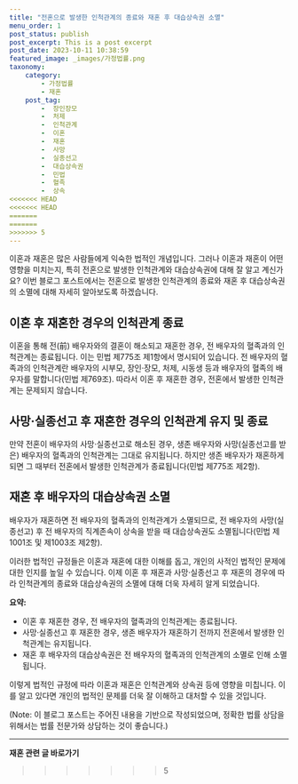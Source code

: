 ```yaml
---
title: "전혼으로 발생한 인척관계의 종료와 재혼 후 대습상속권 소멸"
menu_order: 1
post_status: publish
post_excerpt: This is a post excerpt
post_date: 2023-10-11 10:38:59
featured_image: _images/가정법률.png
taxonomy:
    category:
        - 가정법률
        - 재혼
    post_tag:
        -  장인장모
        -  처제
        -  인척관계
        -  이혼
        -  재혼
        -  사망
        -  실종선고
        -  대습상속권
        -  민법
        -  혈족
        -  상속
<<<<<<< HEAD
<<<<<<< HEAD
=======
=======
>>>>>>> 5
---
```



이혼과 재혼은 많은 사람들에게 익숙한 법적인 개념입니다. 그러나 이혼과 재혼이 어떤 영향을 미치는지, 특히 전혼으로 발생한 인척관계와 대습상속권에 대해 잘 알고 계신가요? 이번 블로그 포스트에서는 전혼으로 발생한 인척관계의 종료와 재혼 후 대습상속권의 소멸에 대해 자세히 알아보도록 하겠습니다.

## 이혼 후 재혼한 경우의 인척관계 종료

이혼을 통해 전(前) 배우자와의 결혼이 해소되고 재혼한 경우, 전 배우자의 혈족과의 인척관계는 종료됩니다. 이는 민법 제775조 제1항에서 명시되어 있습니다. 전 배우자의 혈족과의 인척관계란 배우자의 시부모, 장인·장모, 처제, 시동생 등과 배우자의 혈족의 배우자를 말합니다(민법 제769조). 따라서 이혼 후 재혼한 경우, 전혼에서 발생한 인척관계는 문제되지 않습니다.

## 사망·실종선고 후 재혼한 경우의 인척관계 유지 및 종료

만약 전혼이 배우자의 사망·실종선고로 해소된 경우, 생존 배우자와 사망(실종선고를 받은) 배우자의 혈족과의 인척관계는 그대로 유지됩니다. 하지만 생존 배우자가 재혼하게 되면 그 때부터 전혼에서 발생한 인척관계가 종료됩니다(민법 제775조 제2항).

## 재혼 후 배우자의 대습상속권 소멸

배우자가 재혼하면 전 배우자의 혈족과의 인척관계가 소멸되므로, 전 배우자의 사망(실종선고) 후 전 배우자의 직계존속이 상속을 받을 때 대습상속권도 소멸됩니다(민법 제1001조 및 제1003조 제2항).

이러한 법적인 규정들은 이혼과 재혼에 대한 이해를 돕고, 개인의 사적인 법적인 문제에 대한 인지를 높일 수 있습니다. 이제 이혼 후 재혼과 사망·실종선고 후 재혼의 경우에 따라 인척관계의 종료와 대습상속권의 소멸에 대해 더욱 자세히 알게 되었습니다.

**요약:**
- 이혼 후 재혼한 경우, 전 배우자의 혈족과의 인척관계는 종료됩니다.
- 사망·실종선고 후 재혼한 경우, 생존 배우자가 재혼하기 전까지 전혼에서 발생한 인척관계는 유지됩니다.
- 재혼 후 배우자의 대습상속권은 전 배우자의 혈족과의 인척관계의 소멸로 인해 소멸됩니다.

이렇게 법적인 규정에 따라 이혼과 재혼은 인척관계와 상속권 등에 영향을 미칩니다. 이를 알고 있다면 개인의 법적인 문제를 더욱 잘 이해하고 대처할 수 있을 것입니다.

(Note: 이 블로그 포스트는 주어진 내용을 기반으로 작성되었으며, 정확한 법률 상담을 위해서는 법률 전문가와 상담하는 것이 좋습니다.)




<!-- wp:separator -->
<hr class="wp-block-separator has-alpha-channel-opacity"/>
<!-- /wp:separator -->

<!-- wp:group {"backgroundColor":"base","layout":{"type":"constrained"}} -->
<div class="wp-block-group has-base-background-color has-background"><!-- wp:paragraph {"align":"center","fontSize":"large"} -->
<p class="has-text-align-center has-large-font-size"><strong>재혼 관련 글 바로가기</strong></p>
<!-- /wp:paragraph -->


<!-- wp:latest-posts
{"categories":[{"id":1427,"count":19,"description":"","link":"https://uknowlaw.com/category/%ec%9e%ac%ed%98%bc/","name":"재혼","slug":"재혼","taxonomy":"category","parent":0,"meta":[],"_links":{"self":[{"href":"https://uknowlaw.com/wp-json/wp/v2/categories/1427"}],"collection":[{"href":"https://uknowlaw.com/wp-json/wp/v2/categories"}],"about":[{"href":"https://uknowlaw.com/wp-json/wp/v2/taxonomies/category"}],"wp:post_type":[{"href":"https://uknowlaw.com/wp-json/wp/v2/posts?categories=1427"}],"curies":[{"name":"wp","href":"https://api.w.org/{rel}","templated":true}]}}],"postsToShow":100,"excerptLength":28,"postLayout":"grid","columns":2,"featuredImageAlign":"left","featuredImageSizeSlug":"large","fontSize":"medium"} /--></div>
<!-- /wp:group -->
>>>>>>> 5

